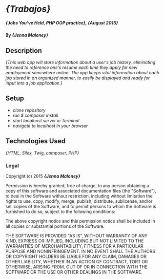# _{Trabajos}_

##### _{Jobs You've Held, PHP OOP practice}, {August 2015}_

#### By _**{Jenna Maloney}**_

## Description

_{This web app will store information about a user's job history, eliminating the need to reference one's resume each time they apply for new employment somewhere online. The app keeps vital information about each job stored in an organized manner, to easily be displayed and ready for input into a job application.}_

## Setup

* _clone repository_
* _run $ composer install_
* _start localhost server in Terminal_
* _navigate to localhost in your browser_


## Technologies Used

_{HTML, Silex, Twig, composer, PHP}_

### Legal

Copyright (c) 2015 **_{Jenna Maloney}_**


Permission is hereby granted, free of charge, to any person obtaining a copy
of this software and associated documentation files (the "Software"), to deal
in the Software without restriction, including without limitation the rights
to use, copy, modify, merge, publish, distribute, sublicense, and/or sell
copies of the Software, and to permit persons to whom the Software is
furnished to do so, subject to the following conditions:

The above copyright notice and this permission notice shall be included in
all copies or substantial portions of the Software.

THE SOFTWARE IS PROVIDED "AS IS", WITHOUT WARRANTY OF ANY KIND, EXPRESS OR
IMPLIED, INCLUDING BUT NOT LIMITED TO THE WARRANTIES OF MERCHANTABILITY,
FITNESS FOR A PARTICULAR PURPOSE AND NONINFRINGEMENT. IN NO EVENT SHALL THE
AUTHORS OR COPYRIGHT HOLDERS BE LIABLE FOR ANY CLAIM, DAMAGES OR OTHER
LIABILITY, WHETHER IN AN ACTION OF CONTRACT, TORT OR OTHERWISE, ARISING FROM,
OUT OF OR IN CONNECTION WITH THE SOFTWARE OR THE USE OR OTHER DEALINGS IN
THE SOFTWARE.

